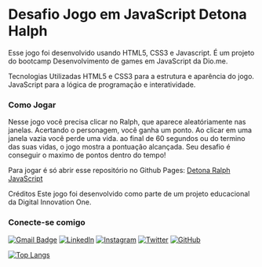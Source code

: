 # Desafio Jogo em JavaScript Detona Halph


Esse jogo foi desenvolvido usando HTML5, CSS3 e Javascript. É um projeto do bootcamp Desenvolvimento de games em JavaScript da Dio.me. 

Tecnologias Utilizadas
HTML5 e CSS3 para a estrutura e aparência do jogo.
JavaScript para a lógica de programação e interatividade.


### Como Jogar
Nesse jogo você precisa clicar no Ralph, que aparece aleatóriamente nas janelas. Acertando o personagem, você ganha um ponto. Ao clicar em uma janela vazia você perde uma vida. ao final de 60 segundos ou do termino das suas vidas, o jogo mostra a pontuação alcançada.
Seu desafio é conseguir o maximo de pontos dentro do tempo!

Para jogar é só abrir esse repositório no Github Pages:
[Detona Ralph JavaScript](https://lucasmelosketches.github.io/DetonaRalph_desafio-dio/)




Créditos
Este jogo foi desenvolvido como parte de um projeto educacional da Digital Innovation One.


### Conecte-se comigo

[![Gmail Badge](https://img.shields.io/badge/-lucas.melo.sketches@gmail.com-010?style=for-the-badge&logo=Gmail&logoColor=80EE00&link=mailto:lucas.melo.sketches@gmail.com)](mailto:lucas.melo.sketches@gmail.com)
[![LinkedIn](https://img.shields.io/badge/-LinkedIn-333?style=for-the-badge&logo=linkedin&logoColor=80EE00)](https://www.linkedin.com/in/lucas-silva-melo-41ba23223/)
[![Instagram](https://img.shields.io/badge/Instagram-010?style=for-the-badge&logo=instagram&logoColor=80EE00)](https://www.instagram.com/lucas.melo.sketches)
[![Twitter](https://img.shields.io/badge/Twitter-333?style=for-the-badge&logo=twitter&logoColor=80EE00)](https://twitter.com/GoTyCuS)
[![GitHub](https://img.shields.io/github/followers/LucasMeloSketches?label=follow&style=social)](LINK-DO-SEU-GITHUB)


[![Top Langs](https://github-readme-stats.vercel.app/api/top-langs/?username=LucasMeloSketches&layout=compact&theme=merko)](https://github.com/LucasMeloSketches)


